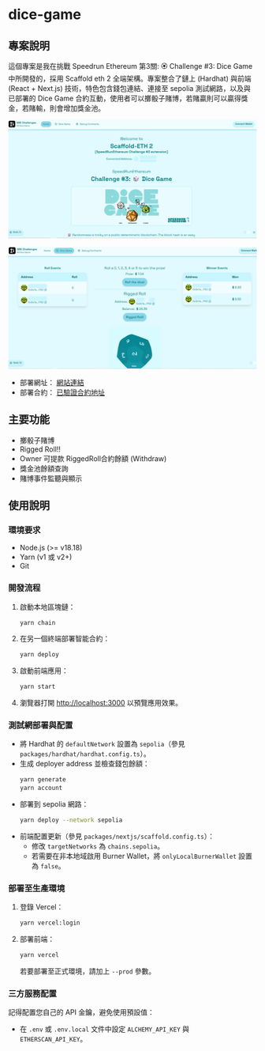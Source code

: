 # dice-game

## 專案說明
這個專案是我在挑戰 Speedrun Ethereum 第3關: 🏵 Challenge #3: Dice Game 中所開發的，採用 Scaffold eth 2 全端架構。專案整合了鏈上 (Hardhat) 與前端 (React + Next.js) 技術，特色包含錢包連結、連接至 sepolia 測試網路，以及與已部署的 Dice Game 合約互動，使用者可以擲骰子賭博，若賭贏則可以贏得獎金，若賭輸，則會增加獎金池。

![示例圖片](https://github.com/yoyoj1023/dapps/blob/main/05-speedrun-dice-game/sample.png)

![示例圖片](https://github.com/yoyoj1023/dapps/blob/main/05-speedrun-dice-game/sample2.png)

- 部署網址： [網站連結](https://56-dice-game.vercel.app/)
- 部署合約： [已驗證合約地址](https://sepolia-optimism.etherscan.io/address/0xDc1ad2812c5f93e66032f17383f164F7Bed317E2#code)

## 主要功能
- 擲骰子賭博
- Rigged Roll!!
- Owner 可提款 RiggedRoll合約餘額 (Withdraw)
- 獎金池餘額查詢
- 賭博事件監聽與顯示

## 使用說明

### 環境要求
- Node.js (>= v18.18)
- Yarn (v1 或 v2+)
- Git

### 開發流程
1. 啟動本地區塊鏈：
   ```bash
   yarn chain
   ```
2. 在另一個終端部署智能合約：
   ```bash
   yarn deploy
   ```
3. 啟動前端應用：
   ```bash
   yarn start
   ```
4. 瀏覽器打開 [http://localhost:3000](http://localhost:3000) 以預覽應用效果。

### 測試網部署與配置
- 將 Hardhat 的 `defaultNetwork` 設置為 `sepolia`（參見 `packages/hardhat/hardhat.config.ts`）。
- 生成 deployer address 並檢查錢包餘額：
  ```bash
  yarn generate
  yarn account
  ```
- 部署到 sepolia 網路：
  ```bash
  yarn deploy --network sepolia
  ```
- 前端配置更新（參見 `packages/nextjs/scaffold.config.ts`）：
  - 修改 `targetNetworks` 為 `chains.sepolia`。
  - 若需要在非本地域啟用 Burner Wallet，將 `onlyLocalBurnerWallet` 設置為 `false`。

### 部署至生產環境
1. 登錄 Vercel：
   ```bash
   yarn vercel:login
   ```
2. 部署前端：
   ```bash
   yarn vercel
   ```
   若要部署至正式環境，請加上 `--prod` 參數。

### 三方服務配置
記得配置您自己的 API 金鑰，避免使用預設值：
- 在 `.env` 或 `.env.local` 文件中設定 `ALCHEMY_API_KEY` 與 `ETHERSCAN_API_KEY`。
